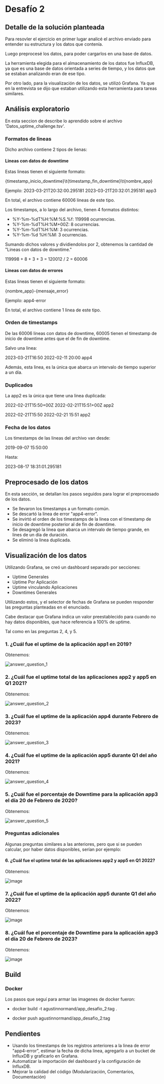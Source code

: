 # Desafío 2

## Detalle de la solución planteada

Para resovler el ejercicio en primer lugar analicé el archivo enviado para entender su estructura y los datos que contenía.

Luego preprocesé los datos, para poder cargarlos en una base de datos.

La herramienta elegida para el almacenamiento de los datos fue InfluxDB, ya que es una base de datos orientada a series de tiempo, y los datos que se estaban analizando eran de ese tipo.

Por otro lado, para la visualización de los datos, se utilizó Grafana. Ya que en la entrevista se dijo que estaban utilizando esta herramienta para tareas similares.

## Análisis exploratorio

En esta seccion de describe lo aprendido sobre el archivo 'Datos_uptime_challenge.tsv'.

### Formatos de lineas

Dicho archivo contiene 2 tipos de lienas:

#### Lineas con datos de downtime

Estas lineas tienen el siguiente formato:

{timestamp_inicio_downtime}\t{timestamp_fin_downtime}\t{nombre_app}

Ejemplo: 2023-03-21T20:32:00.295181	2023-03-21T20:32:01.295181	app3

En total, el archivo contiene 60006 lineas de este tipo.

Los timestamps, a lo largo del archivo, tienen 4 formatos distintos:
* %Y-%m-%dT%H:%M:%S.%f: 119998 ocurrencias.
* %Y-%m-%dT%H:%M+00Z: 8 ocurrencias.
* %Y-%m-%dT%H:%M: 3 ocurrencias.
* %Y-%m-%d %H:%M: 3 ocurrencias.

Sumando dichos valores y dividiendolos por 2, obtenemos la cantidad de "Lineas con datos de downtime."

119998 + 8 + 3 + 3 = 120012 / 2 = 60006

#### Lineas con datos de errores

Estas lineas tienen el siguiente formato:

{nombre_app}-{mensaje_error}

Ejemplo: app4-error

En total, el archivo contiene 1 linea de este tipo.

### Orden de timestamps

De las 60006 lineas con datos de downtime, 60005 tienen el timestamp de inicio de downtime antes que el de fin de downtime.

Salvo una linea:

2023-03-21T16:50	2022-02-11 20:00	app4

Además, esta linea, es la única que abarca un intervalo de tiempo superior a un día.

### Duplicados

La app2 es la única que tiene una linea duplicada:

2022-02-21T15:50+00Z	2022-02-21T15:51+00Z	app2

2022-02-21T15:50	2022-02-21 15:51	app2

### Fecha de los datos

Los timestamps de las lineas del archivo van desde:

2019-09-07 15:50:00

Hasta:

2023-08-17 18:31:01.295181

## Preprocesado de los datos

En esta sección, se detallan los pasos seguidos para lograr el preprocesado de los datos.

* Se llevaron los timestamps a un formato común.
* Se descartó la linea de error "app4-error".
* Se invirtó el orden de los timestamps de la linea con el timestamp de inicio de downtime posterior al de fin de downtime.
* Se desagregó la linea que abarca un intervalo de tiempo grande, en lines de un día de duración.
* Se eliminó la linea duplicada.

## Visualización de los datos

Utilizando Grafana, se creó un dashboard separado por secciones:
* Uptime Generales
* Uptime Por Aplicación
* Uptime vinculando Aplicaciones
* Downtimes Generales

Utilizando estos, y el selector de fechas de Grafana se pueden responder las preguntas planteadas en el enunciado.

Cabe destacar que Grafana indica un valor preestablecido para cuando no hay datos disponibles, que hace referencia a 100% de uptime. 

Tal como en las preguntas 2, 4, y 5.

### 1. ¿Cuál fue el uptime de la aplicación app1 en 2019?

Obtenemos:

![answer_question_1](https://github.com/AgustinNormand/MELI_Challenge/assets/question_1.png)

### 2. ¿Cuál fue el uptime total de las aplicaciones app2 y app5 en Q1 2021?

Obtenemos:

![answer_question_2](https://github.com/AgustinNormand/MELI_Challenge/assets/question_2.png)


### 3. ¿Cuál fue el uptime de la aplicación app4 durante Febrero de 2023?

Obtenemos:

![answer_question_3](https://github.com/AgustinNormand/MELI_Challenge/assets/question_3.png)

### 4. ¿Cuál fue el uptime de la aplicación app5 durante Q1 del año 2021?

Obtenemos:

![answer_question_4](https://github.com/AgustinNormand/MELI_Challenge/assets/question_4.png)

### 5. ¿Cuál fue el porcentaje de Downtime para la aplicación app3 el día 20 de Febrero de 2020?

Obtenemos:

![answer_question_5](https://github.com/AgustinNormand/MELI_Challenge/assets/question_5.png)

### Preguntas adicionales

Algunas preguntas similares a las anteriores, pero que si se pueden calcular, por haber datos disponibles, serían por ejemplo:

#### 6. ¿Cuál fue el uptime total de las aplicaciones app2 y app5 en Q1 2022?

Obtenemos:

![image](https://github.com/AgustinNormand/MELI_Challenge/assets/question_6.png)

### 7. ¿Cuál fue el uptime de la aplicación app5 durante Q1 del año 2022?

Obtenemos:

![image](https://github.com/AgustinNormand/MELI_Challenge/assets/question_7.png)

### 8. ¿Cuál fue el porcentaje de Downtime para la aplicación app3 el día 20 de Febrero de 2023?

Obtenemos:

![image](https://github.com/AgustinNormand/MELI_Challenge/assets/question_8.png)

## Build

### Docker

Los pasos que seguí para armar las imagenes de docker fueron:

* docker build -t agustinnormand/app_desafio_2:tag .

* docker push agustinnormand/app_desafio_2:tag

## Pendientes

* Usando los timestamps de los registros anteriores a la linea de error "app4-error", estimar la fecha de dicha linea, agregarlo a un bucket de InfluxDB y graficarlo en Grafana.
* Automatizar la importación del dashboard y la configuración de InfluxDB.
* Mejorar la calidad del código (Modularización, Comentarios, Documentación)

